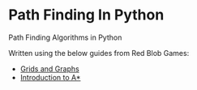 Path Finding In Python
======================

Path Finding Algorithms in Python

Written using the below guides from Red Blob Games:

* [Grids and Graphs](http://www.redblobgames.com/pathfinding/grids/graphs.html)
* [Introduction to A*](http://www.redblobgames.com/pathfinding/a-star/introduction.html)
